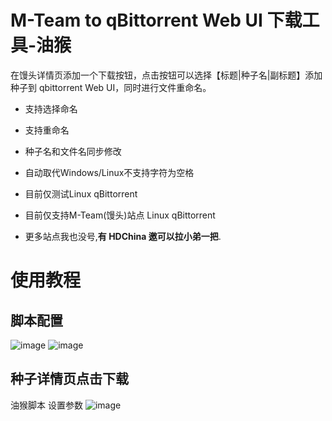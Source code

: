 # M-Team to qBittorrent Web UI 下载工具-油猴

在馒头详情页添加一个下载按钮，点击按钮可以选择【标题|种子名|副标题】添加种子到 qbittorrent Web UI，同时进行文件重命名。

- 支持选择命名
- 支持重命名
- 种子名和文件名同步修改
- 自动取代Windows/Linux不支持字符为空格

- 目前仅测试Linux qBittorrent

- 目前仅支持M-Team(馒头)站点 Linux qBittorrent

- 更多站点我也没号,**有 HDChina 邀可以拉小弟一把**.

# 使用教程 

## 脚本配置
![image](https://github.com/ShaoxiongXu/script/assets/127823819/83a9467b-6f6b-44ab-bb1b-046a9c2fc203)
![image](https://github.com/ShaoxiongXu/script/assets/127823819/49367e0e-d4f5-4c8a-b190-369ca3b0a071)



## 种子详情页点击下载
油猴脚本 设置参数
![image](https://github.com/ShaoxiongXu/script/assets/127823819/8200a519-77a1-49f3-94ce-6c4da9d7a6d8)
